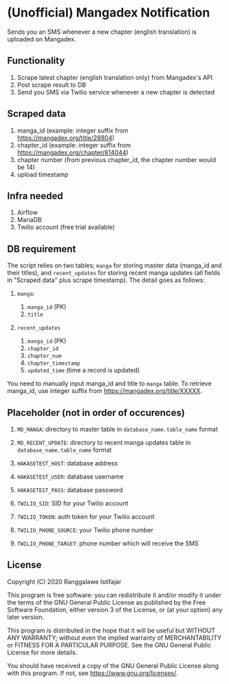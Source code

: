 # (Unofficial) Mangadex Notification
Sends you an SMS whenever a new chapter (english translation) is uploaded on Mangadex.

## Functionality
1. Scrape latest chapter (english translation only) from Mangadex's API
2. Post scrape result to DB
3. Send you SMS via Twilio service whenever a new chapter is detected

## Scraped data
1. manga_id (example: integer suffix from https://mangadex.org/title/28804)
2. chapter_id (example: integer suffix from https://mangadex.org/chapter/814044)
3. chapter number (from previous chapter_id, the chapter number would be 14)
4. upload timestamp

## Infra needed
1. Airflow 
2. MariaDB
3. Twilio account (free trial available)

## DB requirement
The script relies on two tables; `manga` for storing master data (manga_id and their titles), and `recent_updates` for storing recent manga updates (all fields in "Scraped data" plus scrape timestamp). The detail goes as follows:
1. `manga`:
    1. `manga_id` (PK)
    2. `title`

2. `recent_updates`
    1. `manga_id` (PK)
    2. `chapter_id`
    3. `chapter_num`
    4. `chapter_timestamp`
    5. `updated_time` (time a record is updated)

You need to manually input manga_id and title to `manga` table. To retrieve manga_id, use integer suffix from https://mangadex.org/title/XXXXX.

## Placeholder (not in order of occurences)
1. `MD_MANGA`: directory to master table in `database_name.table_name` format

2. `MD_RECENT_UPDATE`: directory to recent manga updates table in `database_name.table_name` format

3. `HAKASETEST_HOST`: database address

4. `HAKASETEST_USER`: database username

5. `HAKASETEST_PASS`: database password

6. `TWILIO_SID`: SID for your Twilio account

7. `TWILIO_TOKEN`: auth token for your Twilio account

8. `TWILIO_PHONE_SOURCE`: your Twilio phone number

9. `TWILIO_PHONE_TARGET`: phone number which will receive the SMS

## License 
Copyright (C) 2020 Ranggalawe Istifajar

This program is free software: you can redistribute it and/or modify it under the terms of the GNU General Public License as published by the Free Software Foundation, either version 3 of the License, or (at your option) any later version.

This program is distributed in the hope that it will be useful but WITHOUT ANY WARRANTY; without even the implied warranty of MERCHANTABILITY or FITNESS FOR A PARTICULAR PURPOSE.  See the GNU General Public License for more details.

You should have received a copy of the GNU General Public License along with this program.  If not, see https://www.gnu.org/licenses/.